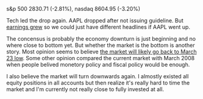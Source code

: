 s&p 500 2830.71 (-2.81%), nasdaq 8604.95 (-3.20%)

Tech led the drop again. AAPL dropped after not issuing guideline. 
But [earnings grew](https://www.apple.com/newsroom/2020/04/apple-reports-second-quarter-results/) so we could just have different
headlines if AAPL went up.

The concensus is probably the economy downturn is just beginning and no where close to bottom yet. But whether the market is
the bottom is another story. Most opinion seems to believe [the market will likely go back to March 23 low](https://www.marketwatch.com/story/will-the-stock-market-tumble-back-to-its-coronavirus-lows-in-march-about-92-years-of-sp-500-history-says-theres-a-good-chance-2020-05-01).
Some other opinion compared the current market with March 2008 when people belived monetory policy and fiscal policy would be enough.

I also believe the market will turn downwards again. I almostly existed all equity positions in all accounts but then realize
it's really hard to time the market and I'm currently not really close to fully invested at all.

